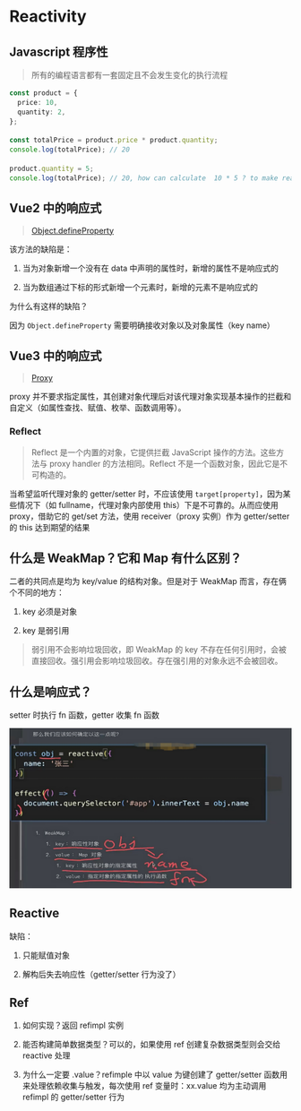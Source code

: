 # Reactivity

## Javascript 程序性

> 所有的编程语言都有一套固定且不会发生变化的执行流程

```typescript
const product = {
  price: 10,
  quantity: 2,
};

const totalPrice = product.price * product.quantity;
console.log(totalPrice); // 20

product.quantity = 5;
console.log(totalPrice); // 20, how can calculate  10 * 5 ? to make reactivity!
```

## Vue2 中的响应式

> [Object.defineProperty](https://developer.mozilla.org/en-US/docs/Web/JavaScript/Reference/Global_Objects/Object/defineProperty)

该方法的缺陷是：

1. 当为对象新增一个没有在 data 中声明的属性时，新增的属性不是响应式的

2. 当为数组通过下标的形式新增一个元素时，新增的元素不是响应式的

为什么有这样的缺陷？

因为 `Object.defineProperty` 需要明确接收对象以及对象属性（key name）

## Vue3 中的响应式

> [Proxy](https://developer.mozilla.org/en-US/docs/Web/JavaScript/Reference/Global_Objects/Proxy)

proxy 并不要求指定属性，其创建对象代理后对该代理对象实现基本操作的拦截和自定义（如属性查找、赋值、枚举、函数调用等）。

### Reflect

> Reflect 是一个内置的对象，它提供拦截 JavaScript 操作的方法。这些方法与 proxy handler 的方法相同。Reflect 不是一个函数对象，因此它是不可构造的。

当希望监听代理对象的 getter/setter 时，不应该使用 `target[property]`，因为某些情况下（如 fullname，代理对象内部使用 this）下是不可靠的。从而应使用 proxy，借助它的 get/set 方法，使用 receiver（proxy 实例）作为 getter/setter 的 this 达到期望的结果

## 什么是 WeakMap？它和 Map 有什么区别？

二者的共同点是均为 key/value 的结构对象。但是对于 WeakMap 而言，存在俩个不同的地方：

1. key 必须是对象

2. key 是弱引用

> 弱引用不会影响垃圾回收，即 WeakMap 的 key 不存在任何引用时，会被直接回收。强引用会影响垃圾回收。存在强引用的对象永远不会被回收。

## 什么是响应式？

setter 时执行 fn 函数，getter 收集 fn 函数

![track](./track.jpeg)

## Reactive

缺陷：

1. 只能赋值对象

2. 解构后失去响应性（getter/setter 行为没了）

## Ref

1. 如何实现？返回 refimpl 实例

2. 能否构建简单数据类型？可以的，如果使用 ref 创建复杂数据类型则会交给 reactive 处理

3. 为什么一定要 .value？refimple 中以 value 为键创建了 getter/setter 函数用来处理依赖收集与触发，每次使用 ref 变量时：xx.value 均为主动调用 refimpl 的 getter/setter 行为
